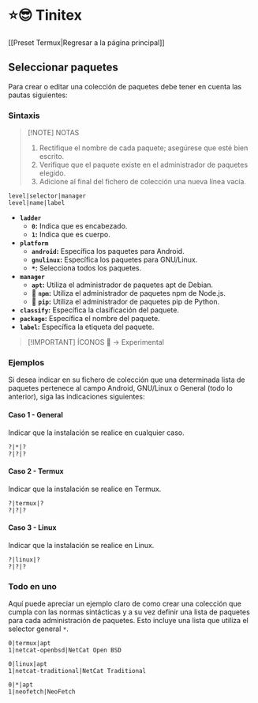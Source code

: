 # ⭐😎 Tinitex

[[Preset Termux|Regresar a la página principal]]

## Seleccionar paquetes

Para crear o editar una colección de paquetes debe tener en cuenta las pautas siguientes:

### Sintaxis

> [!NOTE] NOTAS
> 1. Rectifique el nombre de cada paquete; asegúrese que esté bien escrito.
> 2. Verifique que el paquete existe en el administrador de paquetes elegido.
> 3. Adicione al final del fichero de colección una nueva línea vacía.

```
level|selector|manager
level|name|label
```

- **`ladder`**
	- **`0`:** Indica que es encabezado.
	- **`1`:** Indica que es cuerpo.
- **`platform`**
	- **`android`:** Específica los paquetes para Android.
	- **`gnulinux`:** Específica los paquetes para GNU/Linux.
	- **`*`:** Selecciona todos los paquetes.
- **`manager`**
	- **`apt`:** Utiliza el administrador de paquetes apt de Debian.
	- 🧪 **`npm`:** Utiliza el administrador de paquetes npm de Node.js.
	- 🧪 **`pip`:** Utiliza el administrador de paquetes pip de Python.
- **`classify`:** Específica la clasificación del paquete.
- **`package`:** Específica el nombre del paquete.
- **`label`:** Específica la etiqueta del paquete.


> [!IMPORTANT] ÍCONOS
> 🧪 -> Experimental

### Ejemplos

Si desea indicar en su fichero de colección que una determinada lista de paquetes pertenece al campo Android, GNU/Linux o General (todo lo anterior), siga las indicaciones siguientes:

#### Caso 1 - General

Indicar que la instalación se realice en cualquier caso.

```
?|*|?
?|?|?
```

#### Caso 2 - Termux

Indicar que la instalación se realice en Termux.

```
?|termux|?
?|?|?
```

#### Caso 3 - Linux

Indicar que la instalación se realice en Linux.

```
?|linux|?
?|?|?
```

### Todo en uno

Aquí puede apreciar un ejemplo claro de como crear una colección que cumpla con las normas sintácticas y a su vez definir una lista de paquetes para cada administración de paquetes. Esto incluye una lista que utiliza el selector general `*`.

```
0|termux|apt
1|netcat-openbsd|NetCat Open BSD

0|linux|apt
1|netcat-traditional|NetCat Traditional

0|*|apt
1|neofetch|NeoFetch
```
